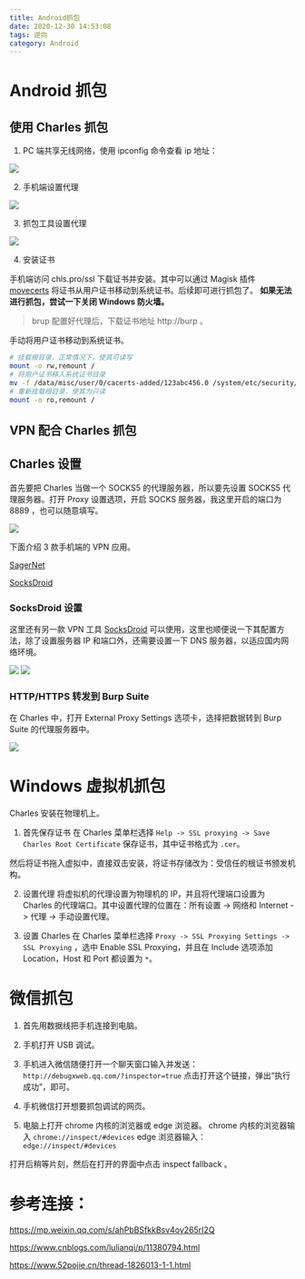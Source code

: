 ```yaml
---
title: Android抓包
date: 2020-12-30 14:53:08
tags: 逆向
category: Android
---
```


# Android 抓包

## 使用 Charles 抓包

1. PC 端共享无线网络，使用 ipconfig 命令查看 ip 地址：

![](Android抓包/2020-12-30-16-09-26.png)

2. 手机端设置代理

![](Android抓包/2020-12-30-16-10-42.png)

3. 抓包工具设置代理

![](Android抓包/2020-12-30-16-12-38.png)

4. 安装证书

手机端访问 chls.pro/ssl 下载证书并安装。其中可以通过 Magisk 插件 [movecerts](https://github.com/Androidacy/movecerts) 将证书从用户证书移动到系统证书。后续即可进行抓包了。 **如果无法进行抓包，尝试一下关闭 Windows 防火墙。**

> brup 配置好代理后，下载证书地址 http://burp 。

手动将用户证书移动到系统证书。

```bash
# 挂载根目录，正常情况下，使其可读写
mount -o rw,remount /
# 将用户证书移入系统证书目录
mv -f /data/misc/user/0/cacerts-added/123abc456.0 /system/etc/security/cacerts
# 重新挂载根目录，使其为只读
mount -o ro,remount /
```

## VPN 配合 Charles 抓包

## Charles 设置

首先要把 Charles 当做一个 SOCKS5 的代理服务器，所以要先设置 SOCKS5 代理服务器。打开 Proxy 设置选项，开启 SOCKS 服务器，我这里开启的端口为 8889 ，也可以随意填写。

![](Android抓包/2020-12-30-16-52-51.png)

下面介绍 3 款手机端的 VPN 应用。

[SagerNet](https://github.com/SagerNet/SagerNet)

[SocksDroid](https://github.com/bndeff/socksdroid)

### SocksDroid 设置

这里还有另一款 VPN 工具 [SocksDroid](Android抓包/SocksDroid.apk) 可以使用，这里也顺便说一下其配置方法，除了设置服务器 IP 和端口外，还需要设置一下 DNS 服务器，以适应国内网络环境。

![](Android抓包/2020-12-30-17-01-17.png)
![](Android抓包/2020-12-30-17-01-48.png)

### HTTP/HTTPS 转发到 Burp Suite

在 Charles 中，打开 External Proxy Settings 选项卡，选择把数据转到 Burp Suite 的代理服务器中。

![](Android抓包/2020-12-30-17-21-25.png)

# Windows 虚拟机抓包

Charles 安装在物理机上。

1. 首先保存证书
   在 Charles 菜单栏选择 `Help -> SSL proxying -> Save Charles Root Certificate` 保存证书，其中证书格式为 `.cer`。

然后将证书拖入虚拟中，直接双击安装，将证书存储改为：受信任的根证书颁发机构。

2. 设置代理
   将虚拟机的代理设置为物理机的 IP，并且将代理端口设置为 Charles 的代理端口。其中设置代理的位置在：所有设置 -> 网络和 Internet -> 代理 -> 手动设置代理。

3. 设置 Charles
   在 Charles 菜单栏选择 `Proxy -> SSL Proxying Settings -> SSL Proxying` ，选中 Enable SSL Proxying，并且在 Include 选项添加 Location，Host 和 Port 都设置为 `*`。

# 微信抓包

1. 首先用数据线把手机连接到电脑。
2. 手机打开 USB 调试。
3. 手机进入微信随便打开一个聊天窗口输入并发送： `http://debugxweb.qq.com/?inspector=true` 点击打开这个链接，弹出“执行成功”，即可。

4. 手机微信打开想要抓包调试的网页。
5. 电脑上打开 chrome 内核的浏览器或 edge 浏览器。
   chrome 内核的浏览器输入 `chrome://inspect/#devices`
   edge 浏览器输入：`edge://inspect/#devices`

打开后稍等片刻，然后在打开的界面中点击 inspect fallback 。

# 参考连接：

https://mp.weixin.qq.com/s/ahPbBSfkkBsv4oy265rI2Q

https://www.cnblogs.com/lulianqi/p/11380794.html

https://www.52pojie.cn/thread-1826013-1-1.html
